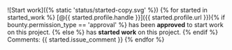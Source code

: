 ![Start work]({% static 'status/started-copy.svg' %})
{% for started in started_work %} 
[@{{ started.profile.handle }}]({{ started.profile.url }}){% if bounty.permission_type == 'approval' %} has been __approved__ to start work on this project. {% else %} has __started work__ on this project. {% endif %}
Comments: {{ started.issue_comment }}
{% endfor %}
